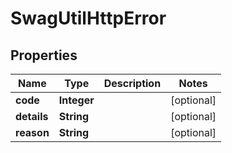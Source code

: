 
# SwagUtilHttpError

## Properties
Name | Type | Description | Notes
------------ | ------------- | ------------- | -------------
**code** | **Integer** |  |  [optional]
**details** | **String** |  |  [optional]
**reason** | **String** |  |  [optional]



